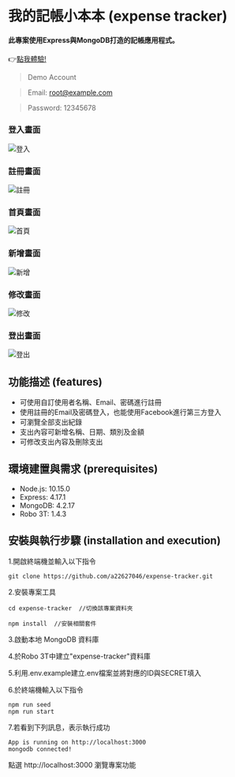 # 我的記帳小本本 (expense tracker)

#### 此專案使用Express與MongoDB打造的記帳應用程式。



:point_right:[點我體驗!](https://peaceful-reef-01916.herokuapp.com/)

> Demo Account

> Email: root@example.com

> Password: 12345678

### 登入畫面
![登入](https://user-images.githubusercontent.com/82774991/160234752-25eb7d2d-742c-46ba-8e9c-ca0b9e1a5a03.PNG)

### 註冊畫面
![註冊](https://user-images.githubusercontent.com/82774991/160235312-8340537d-e07e-491c-8cd4-3a239172065d.PNG)

### 首頁畫面
 ![首頁](https://user-images.githubusercontent.com/82774991/160162640-d3c4f790-acb0-4757-beb2-8e9c67df8771.PNG)
 
### 新增畫面
![新增](https://user-images.githubusercontent.com/82774991/160234923-d000d68f-d9ff-4533-99f6-26394226310b.PNG)

### 修改畫面
![修改](https://user-images.githubusercontent.com/82774991/160234990-bd0d3caa-1d10-4f10-9abc-2fa78d23f108.PNG)

### 登出畫面
![登出](https://user-images.githubusercontent.com/82774991/160235136-20b7e9b8-b7f6-490d-8389-57d0320c38d9.PNG)


## 功能描述 (features)
* 可使用自訂使用者名稱、Email、密碼進行註冊
* 使用註冊的Email及密碼登入，也能使用Facebook進行第三方登入
* 可瀏覽全部支出紀錄
* 支出內容可新增名稱、日期、類別及金額
* 可修改支出內容及刪除支出
## 環境建置與需求 (prerequisites)
* Node.js: 10.15.0 
* Express: 4.17.1
* MongoDB: 4.2.17
* Robo 3T: 1.4.3

## 安裝與執行步驟 (installation and execution)
1.開啟終端機並輸入以下指令
```
git clone https://github.com/a22627046/expense-tracker.git
```
2.安裝專案工具
```
cd expense-tracker  //切換該專案資料夾
```
```
npm install  //安裝相關套件
```
3.啟動本地 MongoDB 資料庫

4.於Robo 3T中建立"expense-tracker"資料庫

5.利用.env.example建立.env檔案並將對應的ID與SECRET填入

6.於終端機輸入以下指令
```
npm run seed
npm run start
```
7.若看到下列訊息，表示執行成功
```
App is running on http://localhost:3000
mongodb connected!
```
點選 http://localhost:3000 瀏覽專案功能